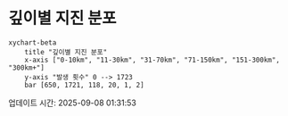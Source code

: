 # 깊이별 지진 분포

```mermaid
xychart-beta
    title "깊이별 지진 분포"
    x-axis ["0-10km", "11-30km", "31-70km", "71-150km", "151-300km", "300km+"]
    y-axis "발생 횟수" 0 --> 1723
    bar [650, 1721, 118, 20, 1, 2]
```

업데이트 시간: 2025-09-08 01:31:53

